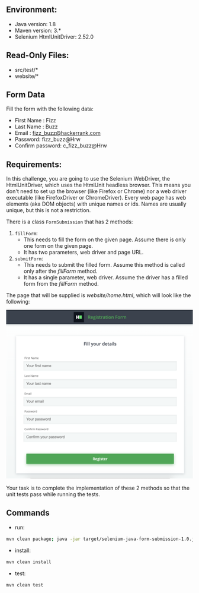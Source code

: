 ## Environment:
- Java version: 1.8
- Maven version: 3.*
- Selenium HtmlUnitDriver: 2.52.0

## Read-Only Files:
- src/test/*
- website/*

## Form Data
Fill the form with the following data:
- First Name : Fizz
- Last Name : Buzz
- Email : fizz_buzz@hackerrank.com
- Password: fizz_buzz@Hrw
- Confirm password: c_fizz_buzz@Hrw

## Requirements:
In this challenge, you are going to use the Selenium WebDriver, the HtmlUnitDriver, which uses the HtmlUnit headless browser. This means you don't need to set up the browser (like Firefox or Chrome) nor a web driver executable (like FirefoxDriver or ChromeDriver). Every web page has web elements (aka DOM objects) with unique names or ids. Names are usually unique, but this is not a restriction.


There is a class `FormSubmission` that has 2 methods:

1. `fillForm`:
    - This needs to fill the form on the given page. Assume there is only one form on the given page.
    - It has two parameters, web driver and page URL.
2. `submitForm`: 
    - This needs to submit the filled form. Assume this method is called only after the *fillForm* method.
    - It has a single parameter, web driver. Assume the driver has a filled form from the *fillForm* method. 

The page that will be supplied is *website/home.html*, which will look like the following:

![web page](webPage.png)

Your task is to complete the implementation of these 2 methods so that the unit tests pass while running the tests.

## Commands
- run: 
```bash
mvn clean package; java -jar target/selenium-java-form-submission-1.0.jar
```
- install: 
```bash
mvn clean install
```
- test: 
```bash
mvn clean test
```
